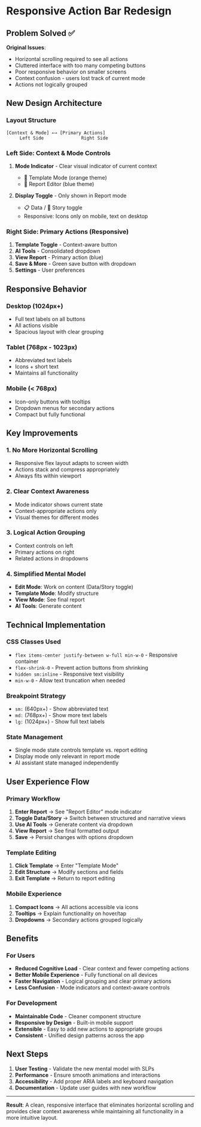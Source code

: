 # Responsive Action Bar Redesign

## Problem Solved ✅

**Original Issues**:
- Horizontal scrolling required to see all actions
- Cluttered interface with too many competing buttons
- Poor responsive behavior on smaller screens
- Context confusion - users lost track of current mode
- Actions not logically grouped

## New Design Architecture

### Layout Structure
```
[Context & Mode] ←→ [Primary Actions]
     Left Side              Right Side
```

### Left Side: Context & Mode Controls
1. **Mode Indicator** - Clear visual indicator of current context
   - 🔧 Template Mode (orange theme)
   - 📄 Report Editor (blue theme)

2. **Display Toggle** - Only shown in Report mode
   - 📋 Data / 📖 Story toggle
   - Responsive: Icons only on mobile, text on desktop

### Right Side: Primary Actions (Responsive)
1. **Template Toggle** - Context-aware button
2. **AI Tools** - Consolidated dropdown
3. **View Report** - Primary action (blue)
4. **Save & More** - Green save button with dropdown
5. **Settings** - User preferences

## Responsive Behavior

### Desktop (1024px+)
- Full text labels on all buttons
- All actions visible
- Spacious layout with clear grouping

### Tablet (768px - 1023px)
- Abbreviated text labels
- Icons + short text
- Maintains all functionality

### Mobile (< 768px)
- Icon-only buttons with tooltips
- Dropdown menus for secondary actions
- Compact but fully functional

## Key Improvements

### 1. **No More Horizontal Scrolling**
- Responsive flex layout adapts to screen width
- Actions stack and compress appropriately
- Always fits within viewport

### 2. **Clear Context Awareness**
- Mode indicator shows current state
- Context-appropriate actions only
- Visual themes for different modes

### 3. **Logical Action Grouping**
- Context controls on left
- Primary actions on right
- Related actions in dropdowns

### 4. **Simplified Mental Model**
- **Edit Mode**: Work on content (Data/Story toggle)
- **Template Mode**: Modify structure
- **View Mode**: See final report
- **AI Tools**: Generate content

## Technical Implementation

### CSS Classes Used
- `flex items-center justify-between w-full min-w-0` - Responsive container
- `flex-shrink-0` - Prevent action buttons from shrinking
- `hidden sm:inline` - Responsive text visibility
- `min-w-0` - Allow text truncation when needed

### Breakpoint Strategy
- `sm:` (640px+) - Show abbreviated text
- `md:` (768px+) - Show more text labels  
- `lg:` (1024px+) - Show full text labels

### State Management
- Single mode state controls template vs. report editing
- Display mode only relevant in report mode
- AI assistant state managed independently

## User Experience Flow

### Primary Workflow
1. **Enter Report** → See "Report Editor" mode indicator
2. **Toggle Data/Story** → Switch between structured and narrative views
3. **Use AI Tools** → Generate content via dropdown
4. **View Report** → See final formatted output
5. **Save** → Persist changes with options dropdown

### Template Editing
1. **Click Template** → Enter "Template Mode" 
2. **Edit Structure** → Modify sections and fields
3. **Exit Template** → Return to report editing

### Mobile Experience
1. **Compact Icons** → All actions accessible via icons
2. **Tooltips** → Explain functionality on hover/tap
3. **Dropdowns** → Secondary actions grouped logically

## Benefits

### For Users
- **Reduced Cognitive Load** - Clear context and fewer competing actions
- **Better Mobile Experience** - Fully functional on all devices
- **Faster Navigation** - Logical grouping and clear primary actions
- **Less Confusion** - Mode indicators and context-aware controls

### For Development
- **Maintainable Code** - Cleaner component structure
- **Responsive by Design** - Built-in mobile support
- **Extensible** - Easy to add new actions to appropriate groups
- **Consistent** - Unified design patterns across the app

## Next Steps

1. **User Testing** - Validate the new mental model with SLPs
2. **Performance** - Ensure smooth animations and interactions
3. **Accessibility** - Add proper ARIA labels and keyboard navigation
4. **Documentation** - Update user guides with new workflow

---

**Result**: A clean, responsive interface that eliminates horizontal scrolling and provides clear context awareness while maintaining all functionality in a more intuitive layout.